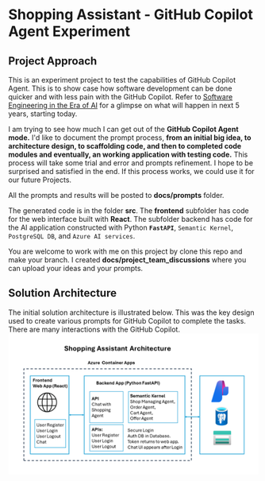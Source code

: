 # Shopping Assistant - GitHub Copilot Agent Experiment
## Project Approach 

This is an experiment project to test the capabilities of GitHub Copilot Agent. This is to show case how software development can be done quicker and with less pain with the GitHub Copilot. Refer to [Software Engineering in the Era of AI](.docs/extras/sw_in_ai_era.md) for a glimpse on what will happen in next 5 years, starting today. 

I am trying to see how much I can get out of the **GitHub Copilot Agent mode.** I'd like to document the prompt process, **from an initial big idea, to architecture design, to scaffolding code, and then to completed code modules and eventually, an working application with testing code.** This process will take some trial and error and prompts refinement. I hope to be surprised and satisfied in the end. If this process works, we could use it for our future Projects. 

All the prompts and results will be posted to **docs/prompts** folder. 

The generated code is in the folder **src**. The **frontend** subfolder has code for the web interface built with **React**. The subfolder backend has code for the AI application constructed with Python **`FastAPI`**, `Semantic Kernel`, `PostgreSQL DB`, and `Azure AI services`.

You are welcome to work with me on this project by clone this repo and make your branch. I created **docs/project_team_discussions** where you can upload your ideas and your prompts. 

## Solution Architecture 

The initial solution architecture is illustrated below. This was the key design used to create various prompts for GitHub Copilot to complete the tasks. There are many interactions with the GitHub Copilot. ![Solution Architecture](./docs/images/architecture.png)
